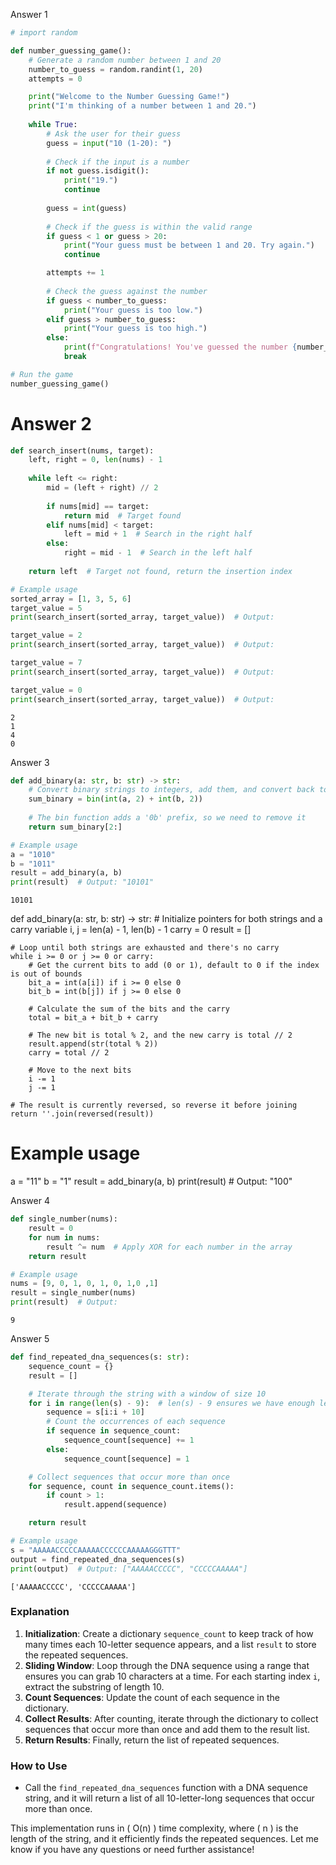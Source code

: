 Answer 1


```python
# import random

def number_guessing_game():
    # Generate a random number between 1 and 20
    number_to_guess = random.randint(1, 20)
    attempts = 0

    print("Welcome to the Number Guessing Game!")
    print("I'm thinking of a number between 1 and 20.")
    
    while True:
        # Ask the user for their guess
        guess = input("10 (1-20): ")
        
        # Check if the input is a number
        if not guess.isdigit():
            print("19.")
            continue
        
        guess = int(guess)
        
        # Check if the guess is within the valid range
        if guess < 1 or guess > 20:
            print("Your guess must be between 1 and 20. Try again.")
            continue

        attempts += 1
        
        # Check the guess against the number
        if guess < number_to_guess:
            print("Your guess is too low.")
        elif guess > number_to_guess:
            print("Your guess is too high.")
        else:
            print(f"Congratulations! You've guessed the number {number_to_guess} in {attempts} attempts.")
            break

# Run the game
number_guessing_game()

```

# Answer 2


```python
def search_insert(nums, target):
    left, right = 0, len(nums) - 1
    
    while left <= right:
        mid = (left + right) // 2
        
        if nums[mid] == target:
            return mid  # Target found
        elif nums[mid] < target:
            left = mid + 1  # Search in the right half
        else:
            right = mid - 1  # Search in the left half
    
    return left  # Target not found, return the insertion index

# Example usage
sorted_array = [1, 3, 5, 6]
target_value = 5
print(search_insert(sorted_array, target_value))  # Output: 

target_value = 2
print(search_insert(sorted_array, target_value))  # Output: 

target_value = 7
print(search_insert(sorted_array, target_value))  # Output: 

target_value = 0
print(search_insert(sorted_array, target_value))  # Output: 

```

    2
    1
    4
    0
    

Answer 3


```python
def add_binary(a: str, b: str) -> str:
    # Convert binary strings to integers, add them, and convert back to binary
    sum_binary = bin(int(a, 2) + int(b, 2))
    
    # The bin function adds a '0b' prefix, so we need to remove it
    return sum_binary[2:]

# Example usage
a = "1010"
b = "1011"
result = add_binary(a, b)
print(result)  # Output: "10101"

```

    10101
    
def add_binary(a: str, b: str) -> str:
    # Initialize pointers for both strings and a carry variable
    i, j = len(a) - 1, len(b) - 1
    carry = 0
    result = []

    # Loop until both strings are exhausted and there's no carry
    while i >= 0 or j >= 0 or carry:
        # Get the current bits to add (0 or 1), default to 0 if the index is out of bounds
        bit_a = int(a[i]) if i >= 0 else 0
        bit_b = int(b[j]) if j >= 0 else 0

        # Calculate the sum of the bits and the carry
        total = bit_a + bit_b + carry
        
        # The new bit is total % 2, and the new carry is total // 2
        result.append(str(total % 2))
        carry = total // 2

        # Move to the next bits
        i -= 1
        j -= 1

    # The result is currently reversed, so reverse it before joining
    return ''.join(reversed(result))

# Example usage
a = "11"
b = "1"
result = add_binary(a, b)
print(result)  # Output: "100"

Answer 4


```python
def single_number(nums):
    result = 0
    for num in nums:
        result ^= num  # Apply XOR for each number in the array
    return result

# Example usage
nums = [9, 0, 1, 0, 1, 0, 1,0 ,1]
result = single_number(nums)
print(result)  # Output: 

```

    9
    

Answer 5


```python
def find_repeated_dna_sequences(s: str):
    sequence_count = {}
    result = []

    # Iterate through the string with a window of size 10
    for i in range(len(s) - 9):  # len(s) - 9 ensures we have enough length for a 10-letter sequence
        sequence = s[i:i + 10]
        # Count the occurrences of each sequence
        if sequence in sequence_count:
            sequence_count[sequence] += 1
        else:
            sequence_count[sequence] = 1

    # Collect sequences that occur more than once
    for sequence, count in sequence_count.items():
        if count > 1:
            result.append(sequence)

    return result

# Example usage
s = "AAAAACCCCCAAAAACCCCCCAAAAAGGGTTT"
output = find_repeated_dna_sequences(s)
print(output)  # Output: ["AAAAACCCCC", "CCCCCAAAAA"]
```

    ['AAAAACCCCC', 'CCCCCAAAAA']
    


### Explanation
1. **Initialization**: Create a dictionary `sequence_count` to keep track of how many times each 10-letter sequence appears, and a list `result` to store the repeated sequences.
2. **Sliding Window**: Loop through the DNA sequence using a range that ensures you can grab 10 characters at a time. For each starting index `i`, extract the substring of length 10.
3. **Count Sequences**: Update the count of each sequence in the dictionary.
4. **Collect Results**: After counting, iterate through the dictionary to collect sequences that occur more than once and add them to the result list.
5. **Return Results**: Finally, return the list of repeated sequences.

### How to Use
- Call the `find_repeated_dna_sequences` function with a DNA sequence string, and it will return a list of all 10-letter-long sequences that occur more than once.

This implementation runs in \( O(n) \) time complexity, where \( n \) is the length of the string, and it efficiently finds the repeated sequences. Let me know if you have any questions or need further assistance!
